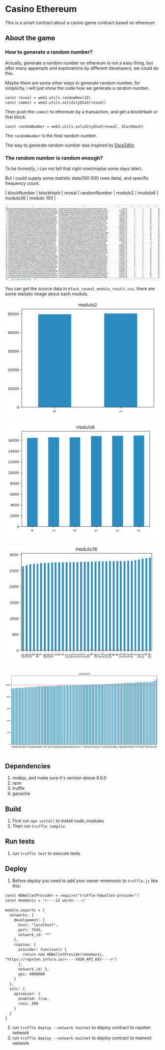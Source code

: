 # Casino Ethereum

This is a smart contract about a casino game contract based on ethereum

## About the game

### How to generate a random number?

Actually, generate a random number on ethereum is not a easy thing, but
after many appempts and explorations by different developers, we could do this.

Maybe there are some other ways to generate random number, for simplicity, i will
just show the code how we generate a random number.

```
const reveal = web3.utils.randomHex(32)
const commit = web3.utils.soliditySha3(reveal)
```

Then push the `commit` to ethereum by a transaction, and get a blockHash or that block.

```
const randomNumber = web3.utils.soliditySha3(reveal, blockHash)
```
The `randomNumber` is the final random number.

The way to generate random number was inspired by [Dice2Win](https://github.com/dice2-win/contracts/blob/master/Dice2Win.sol)

### The random number is random enough?

To be honestly, i can not tell that right now(maybe some days later).

But i could supply some statistic data(100 000 rows data), and specific frequency count.

| blockNumber | blockHash | reveal | randomNumber | modulo2 | modulo6 | modulo36 | modulo 100 |

![block_reveal_result](images/block_reveal_result.png)

You can get the source data in `block_reveal_modulo_result.csv`, there are some statistic image about each modulo.

![modulo2](images/modulo2.png)

![modulo6](images/modulo6.png)

![modulo36](images/modulo36.png)

![modulo100](images/modulo100.png)


## Dependencies

1. nodejs, and make sure it's version above 8.0.0
2. npm
3. truffle
4. ganache

## Build
1. First run `npm install` to install node_modules
2. Then run `truffle compile`

## Run tests
1. run `truffle test` to execute tests

## Deploy
1. Before deploy you need to add your owner mnemonic to `truffle.js` like this:
```
const HDWalletProvider = require("truffle-hdwallet-provider")
const mnemonic = '<----12 words---->'

module.exports = {
  networks: {
    development: {
      host: "localhost",
      port: 7545,
      network_id: "*"
    },
    ropsten: {
      provider: function() {
        return new HDWalletProvider(mnemonic, "https://ropsten.infura.io/<----YOUR_API_KEY---->")
      },
      network_id: 3,
      gas: 4000000
    }
  },
  solc: {
    optimizer: {
      enabled: true,
      runs: 200
    }
  }
}
```
2. run `truffle deploy --network testnet` to deploy contract to ropsten network
3. run `truffle deploy --network mainnet` to deploy contract to mainnet network
